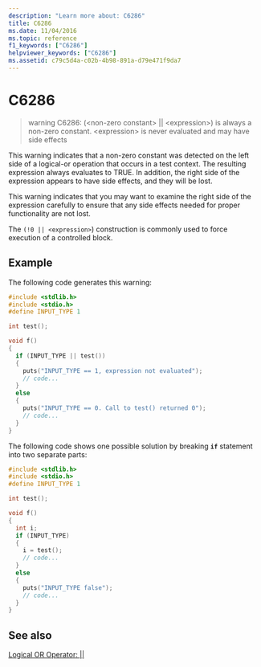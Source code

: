 ```yaml
---
description: "Learn more about: C6286"
title: C6286
ms.date: 11/04/2016
ms.topic: reference
f1_keywords: ["C6286"]
helpviewer_keywords: ["C6286"]
ms.assetid: c79c5d4a-c02b-4b98-891a-d79e471f9da7
---
```

# C6286

> warning C6286: (\<non-zero constant> &#124;&#124; \<expression>) is always a non-zero constant. \<expression> is never evaluated and may have side effects

This warning indicates that a non-zero constant was detected on the left side of a logical-or operation that occurs in a test context. The resulting expression always evaluates to TRUE. In addition, the right side of the expression appears to have side effects, and they will be lost.

This warning indicates that you may want to examine the right side of the expression carefully to ensure that any side effects needed for proper functionality are not lost.

The `(!0 || <expression>`) construction is commonly used to force execution of a controlled block.

## Example

The following code generates this warning:

```cpp
#include <stdlib.h>
#include <stdio.h>
#define INPUT_TYPE 1

int test();

void f()
{
  if (INPUT_TYPE || test())
  {
    puts("INPUT_TYPE == 1, expression not evaluated");
    // code...
  }
  else
  {
    puts("INPUT_TYPE == 0. Call to test() returned 0");
    // code...
  }
}
```

The following code shows one possible solution by breaking **`if`** statement into two separate parts:

```cpp
#include <stdlib.h>
#include <stdio.h>
#define INPUT_TYPE 1

int test();

void f()
{
  int i;
  if (INPUT_TYPE)
  {
    i = test();
    // code...
  }
  else
  {
    puts("INPUT_TYPE false");
    // code...
  }
}
```

## See also

[Logical OR Operator: &#124;&#124;](../cpp/logical-or-operator-pipe-pipe.md)
